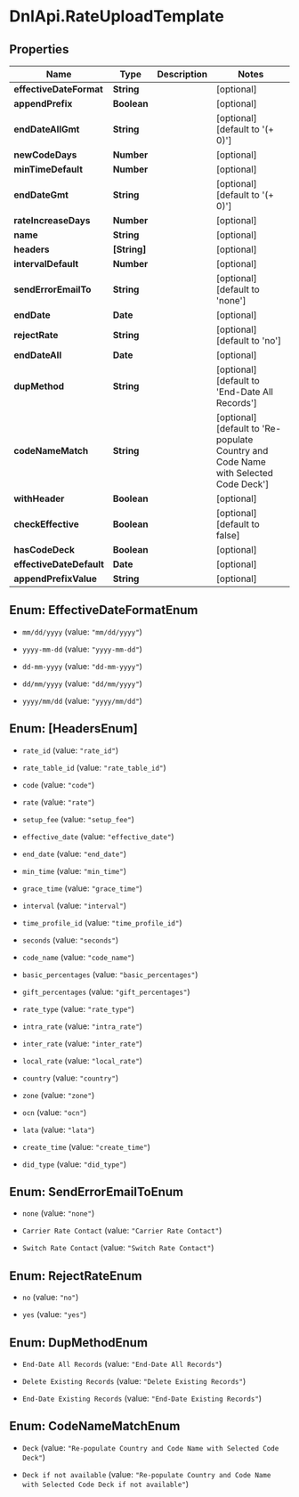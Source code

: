 # DnlApi.RateUploadTemplate

## Properties
Name | Type | Description | Notes
------------ | ------------- | ------------- | -------------
**effectiveDateFormat** | **String** |  | [optional] 
**appendPrefix** | **Boolean** |  | [optional] 
**endDateAllGmt** | **String** |  | [optional] [default to &#39;(+ 0)&#39;]
**newCodeDays** | **Number** |  | [optional] 
**minTimeDefault** | **Number** |  | [optional] 
**endDateGmt** | **String** |  | [optional] [default to &#39;(+ 0)&#39;]
**rateIncreaseDays** | **Number** |  | [optional] 
**name** | **String** |  | [optional] 
**headers** | **[String]** |  | [optional] 
**intervalDefault** | **Number** |  | [optional] 
**sendErrorEmailTo** | **String** |  | [optional] [default to &#39;none&#39;]
**endDate** | **Date** |  | [optional] 
**rejectRate** | **String** |  | [optional] [default to &#39;no&#39;]
**endDateAll** | **Date** |  | [optional] 
**dupMethod** | **String** |  | [optional] [default to &#39;End-Date All Records&#39;]
**codeNameMatch** | **String** |  | [optional] [default to &#39;Re-populate Country and Code Name with Selected Code Deck&#39;]
**withHeader** | **Boolean** |  | [optional] 
**checkEffective** | **Boolean** |  | [optional] [default to false]
**hasCodeDeck** | **Boolean** |  | [optional] 
**effectiveDateDefault** | **Date** |  | [optional] 
**appendPrefixValue** | **String** |  | [optional] 


<a name="EffectiveDateFormatEnum"></a>
## Enum: EffectiveDateFormatEnum


* `mm/dd/yyyy` (value: `"mm/dd/yyyy"`)

* `yyyy-mm-dd` (value: `"yyyy-mm-dd"`)

* `dd-mm-yyyy` (value: `"dd-mm-yyyy"`)

* `dd/mm/yyyy` (value: `"dd/mm/yyyy"`)

* `yyyy/mm/dd` (value: `"yyyy/mm/dd"`)




<a name="[HeadersEnum]"></a>
## Enum: [HeadersEnum]


* `rate_id` (value: `"rate_id"`)

* `rate_table_id` (value: `"rate_table_id"`)

* `code` (value: `"code"`)

* `rate` (value: `"rate"`)

* `setup_fee` (value: `"setup_fee"`)

* `effective_date` (value: `"effective_date"`)

* `end_date` (value: `"end_date"`)

* `min_time` (value: `"min_time"`)

* `grace_time` (value: `"grace_time"`)

* `interval` (value: `"interval"`)

* `time_profile_id` (value: `"time_profile_id"`)

* `seconds` (value: `"seconds"`)

* `code_name` (value: `"code_name"`)

* `basic_percentages` (value: `"basic_percentages"`)

* `gift_percentages` (value: `"gift_percentages"`)

* `rate_type` (value: `"rate_type"`)

* `intra_rate` (value: `"intra_rate"`)

* `inter_rate` (value: `"inter_rate"`)

* `local_rate` (value: `"local_rate"`)

* `country` (value: `"country"`)

* `zone` (value: `"zone"`)

* `ocn` (value: `"ocn"`)

* `lata` (value: `"lata"`)

* `create_time` (value: `"create_time"`)

* `did_type` (value: `"did_type"`)




<a name="SendErrorEmailToEnum"></a>
## Enum: SendErrorEmailToEnum


* `none` (value: `"none"`)

* `Carrier Rate Contact` (value: `"Carrier Rate Contact"`)

* `Switch Rate Contact` (value: `"Switch Rate Contact"`)




<a name="RejectRateEnum"></a>
## Enum: RejectRateEnum


* `no` (value: `"no"`)

* `yes` (value: `"yes"`)




<a name="DupMethodEnum"></a>
## Enum: DupMethodEnum


* `End-Date All Records` (value: `"End-Date All Records"`)

* `Delete Existing Records` (value: `"Delete Existing Records"`)

* `End-Date Existing Records` (value: `"End-Date Existing Records"`)




<a name="CodeNameMatchEnum"></a>
## Enum: CodeNameMatchEnum


* `Deck` (value: `"Re-populate Country and Code Name with Selected Code Deck"`)

* `Deck if not available` (value: `"Re-populate Country and Code Name with Selected Code Deck if not available"`)




